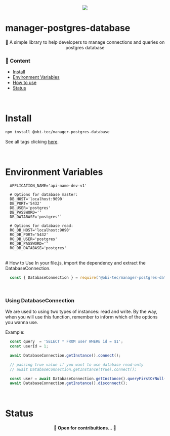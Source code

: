 <p align="center">
  <a href="https://www.obitec.com.br/" target="_blank">
    <img src="https://media-exp1.licdn.com/dms/image/C4D0BAQEF_yY60ZuXMw/company-logo_100_100/0/1612555454150?e=1659571200&v=beta&t=J5EkLoozUME9lupU-MSfXHSWOqAfVnNrd320Xa9BPLM"/>
  </a>
</p>

<a name="description"></a>

# manager-postgres-database
<p align="center">🚀 A simple library to help developers to manage connections and queries on postgres database</p>


<a name="content"></a>

###  🏁 Content
<!--ts-->
   * [Install](#install)
   * [Environment Variables](#environment-variables)
   * [How to use](#how-to-use)
   * [Status](#status)
<!--te-->

<br>
<a name="install"></a>

# Install
```bash
npm install @obi-tec/manager-postgres-database
```
See all tags clicking <a href="https://github.com/obi-tec/manager-postgres-database/tags"> here</a>.

<br>
<a name="environment-variables"></a>

# Environment Variables
```env
  APPLICATION_NAME='api-name-dev-v1'

  # Options for database master:
  DB_HOST='localhost:9090'
  DB_PORT='5432'
  DB_USER='postgres'
  DB_PASSWORD=''
  DB_DATABASE='postgres'`

  # Options for database read:
  RO_DB_HOST='localhost:9090'
  RO_DB_PORT='5432'
  RO_DB_USER='postgres'
  RO_DB_PASSWORD=''
  RO_DB_DATABASE='postgres'
```

<br>
<a name="how-to-use"></a>
# How to Use
In your file.js, import the dependency and extract the DatabaseConnection.

``` javascript
  const { DatabaseConnection } = require('@obi-tec/manager-postgres-database');
```

<br>

### Using DatabaseConnection
We are used to using two types of instances: read and write. By the way, when you will use this function, remember to inform which of the options you wanna use.

Example:
``` javascript
  const query  = 'SELECT * FROM user WHERE id = $1';
  const userId = 1;

  await DatabaseConnection.getInstance().connect();

  // passing true value if you want to use database read-only
  // await DatabaseConnection.getInstance(true).connect();

  const user = await DatabaseConnection.getInstance().queryFirstOrNull('getUserById', query, [userId]);
  await DatabaseConnection.getInstance().disconnect();
```
<br>
<a name="status"></a>

# Status
<h4 align="center">
	🚧  Open for contribuitions...   🚧
</h4>